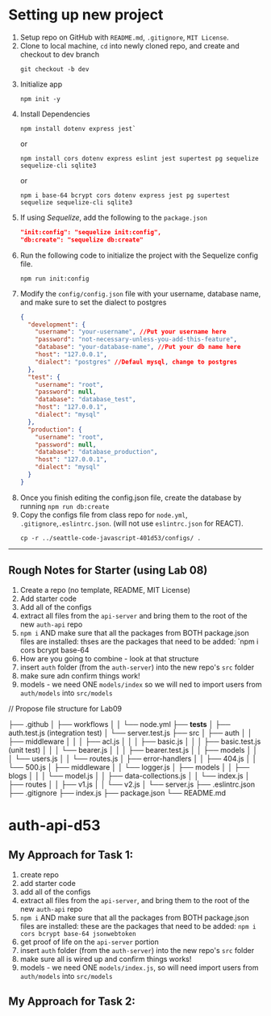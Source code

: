 # Setting up new project

1. Setup repo on GitHub with `README.md`, `.gitignore`, `MIT License`.
1. Clone to local machine, `cd` into newly cloned repo, and create and checkout to dev branch 
    ```node 
    git checkout -b dev
    ```
1. Initialize app 
    ```node
    npm init -y
    ```
1. Install Dependencies   
    ``` node 
    npm install dotenv express jest`
    ```
     or   
    ``` node 
    npm install cors dotenv express eslint jest supertest pg sequelize sequelize-cli sqlite3
    ```
    or
    ``` node 
    npm i base-64 bcrypt cors dotenv express jest pg supertest sequelize sequelize-cli sqlite3
    ```
1. If using _Sequelize_, add the following to the `package.json`
    ```json
    "init:config": "sequelize init:config",
    "db:create": "sequelize db:create"
    ```
1. Run the following code to initialize the project with the Sequelize config file.
    ``` node
    npm run init:config
    ```
1. Modify the `config/config.json` file with your username, database name, and make sure to set the dialect to postgres
    ``` json
    {
      "development": {
        "username": "your-username", //Put your username here
        "password": "not-necessary-unless-you-add-this-feature",
        "database": "your-database-name", //Put your db name here
        "host": "127.0.0.1",
        "dialect": "postgres" //Defaul mysql, change to postgres
      },
      "test": {
        "username": "root",
        "password": null,
        "database": "database_test",
        "host": "127.0.0.1",
        "dialect": "mysql"
      },
      "production": {
        "username": "root",
        "password": null,
        "database": "database_production",
        "host": "127.0.0.1",
        "dialect": "mysql"
      }
    }
    ```
1. Once you finish editing the config.json file, create the database by running `npm run db:create`
1. Copy the configs file from class repo for `node.yml`, `.gitignore`,`.eslintrc.json`. (will not use `eslintrc.json` for REACT). 
    ```node
    cp -r ../seattle-code-javascript-401d53/configs/ .
    ```

****


## Rough Notes for Starter (using Lab 08)

1. Create a repo (no template, README, MIT License)
1. Add starter code
1. Add all of the configs
1. extract all files from the `api-server` and bring them to the root of the new `auth-api` repo
1. `npm i` AND make sure that all the packages from BOTH package.json files are installed: thses  are the packages that need to be added: `npm i cors bcrypt base-64 
1. How are you going to combine - look at that structure
1. insert `auth` folder (from the `auth-server`) into the new repo's `src` folder
1. make sure adn confirm things work! 
1. models - we need ONE `models/index` so we will ned to import users from `auth/models` into `src/models`




// Propose file structure for Lab09


├── .github
│   ├── workflows
│   │   └── node.yml
├── __tests__
│   ├── auth.test.js (integration test)
│   └── server.test.js
├── src
│   ├── auth
│   │   ├── middleware
│   │   │   ├── acl.js
│   │   │   ├── basic.js
│   │   │   ├── basic.test.js (unit test)
│   │   │   └── bearer.js
│   │   │   ├── bearer.test.js
│   │   ├── models
│   │   │   └── users.js
│   │   └── routes.js
│   ├── error-handlers
│   │   ├── 404.js
│   │   └── 500.js
│   ├── middleware
│   │   └── logger.js
│   ├── models
│   │   ├── blogs
│   │   │   └── model.js
│   │   ├── data-collections.js
│   │   └── index.js
│   ├── routes
│   │   ├── v1.js
│   │   └── v2.js
│   └── server.js
├── .eslintrc.json
├── .gitignore
├── index.js
├── package.json
└── README.md

# auth-api-d53

## My Approach for Task 1:
1. create repo
1. add starter code
1. add all of the configs
1. extract all files from the `api-server`, and bring them to the root of the new `auth-api` repo
1. `npm i` AND make sure that all the packages from BOTH package.json files are installed:  these are the packages that need to be added:  `npm i cors bcrypt base-64 jsonwebtoken` 
1. get proof of life on the `api-server` portion
1. insert `auth` folder (from the `auth-server`) into the new repo's `src` folder
1. make sure all is wired up and confirm things works!
1.  models - we need ONE `models/index.js`, so will need import users from `auth/models` into `src/models` 

## My Approach for Task 2:
